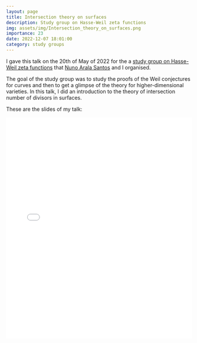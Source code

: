 ```yaml
---
layout: page
title: Intersection theory on surfaces
description: Study group on Hasse-Weil zeta functions
img: assets/img/Intersection_theory_on_surfaces.png
importance: 23
date: 2022-12-07 18:01:00
category: study groups
---
```


I gave this talk on the 20th of May of 2022 for the a <a href="https://warwick.ac.uk/fac/sci/maths/people/staff/naralasantos/hasseweil">study group on Hasse-Weil zeta functions</a> that <a href="https://warwick.ac.uk/fac/sci/maths/people/staff/naralasantos/">Nuno Arala Santos</a> and I organised.

The goal of the study group was to study the proofs of the Weil conjectures for curves and then to get a glimpse of the theory for higher-dimensional varieties. In this talk, I did an introduction to the theory of intersection number of divisors in surfaces.

These are the slides of my talk:

<div style="padding-bottom: 100px;">
<div class="container mt-5">
    <div class="embed-responsive embed-responsive-16by9">
        <embed src="/assets/pdf/intersection_theory_on_surfaces.pdf" width="100%" height="600px" />
    </div>
</div>
</div>
